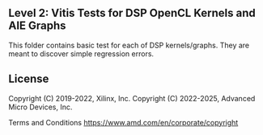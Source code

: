 ## Level 2: Vitis Tests for DSP OpenCL Kernels and AIE Graphs

This folder contains basic test for each of DSP kernels/graphs. They are meant to discover simple regression errors.

## License

 Copyright (C) 2019-2022, Xilinx, Inc.
 Copyright (C) 2022-2025, Advanced Micro Devices, Inc.

Terms and Conditions <https://www.amd.com/en/corporate/copyright>